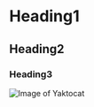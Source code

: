 # Heading1
## Heading2
### Heading3
![Image of Yaktocat](https://octodex.github.com/images/yaktocat.png)
